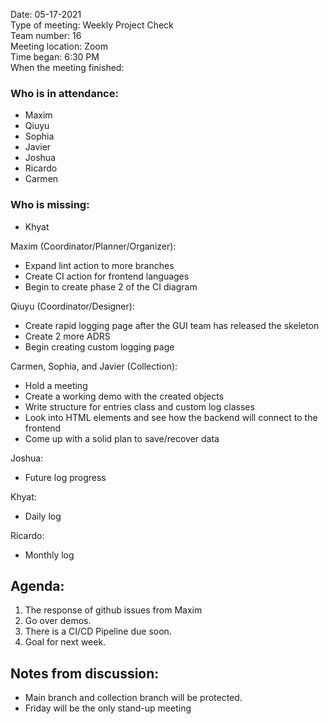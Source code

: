 Date: 05-17-2021 <br>
Type of meeting: Weekly Project Check <br>
Team number: 16 <br>
Meeting location: Zoom <br>
Time began: 6:30 PM <br>
When the meeting finished:

### Who is in attendance:
- Maxim
- Qiuyu
- Sophia
- Javier
- Joshua
- Ricardo
- Carmen

### Who is missing:
- Khyat

Maxim (Coordinator/Planner/Organizer):
- Expand lint action to more branches
- Create CI action for frontend languages
- Begin to create phase 2 of the CI diagram

Qiuyu (Coordinator/Designer):
- Create rapid logging page after the GUI team has released the skeleton
- Create 2 more ADRS
- Begin creating custom logging page

Carmen, Sophia, and Javier (Collection):
- Hold a meeting
- Create a working demo with the created objects
- Write structure for entries class and custom log classes
- Look into HTML elements and see how the backend will connect to the frontend
- Come up with a solid plan to save/recover data

Joshua:
- Future log progress

Khyat:
- Daily log

Ricardo:
- Monthly log

## Agenda:
1. The response of github issues from Maxim
2. Go over demos.
3. There is a CI/CD Pipeline due soon.
4. Goal for next week.

## Notes from discussion:
- Main branch and collection branch will be protected.
- Friday will be the only stand-up meeting
